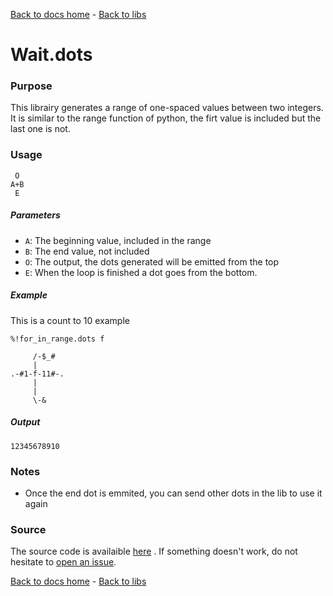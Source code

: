 [Back to docs home](../index.md) - [Back to libs](index.md#loops)
# Wait.dots

### Purpose
This librairy generates a range of one-spaced values between two integers. It is similar to the range function of python, the firt value is included but the last one is not.

### Usage
    
     O
    A+B
     E

##### Parameters
- `A`: The beginning value, included in the range 
- `B`: The end value, not included  
- `O`: The output, the dots generated will be emitted from the top
- `E`: When the loop is finished a dot goes from the bottom.

##### Example

This is a count to 10 example

    %!for_in_range.dots f

         /-$_#
         |
    .-#1-f-11#-.
         |  
         |
         \-&

##### Output

    12345678910 

### Notes
- Once the end dot is emmited, you can send other dots in the lib to use it again

### Source 
The source code is availaible [here](https://github.com/ddorn/asciidots/blob/master/libs/for_in_range.dots)
. If something doesn't work, do not hesitate to [open an issue](https://github.com/ddorn/asciidots/issues/new?title=Bug%20in%20for_in_range%20librairy:%20).

[Back to docs home](../index.md) - [Back to libs](index.md#loops)
